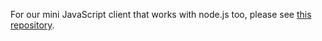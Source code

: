 For our mini JavaScript client that works with node.js too, please see [this repository](https://github.com/import-io/client-js-mini).